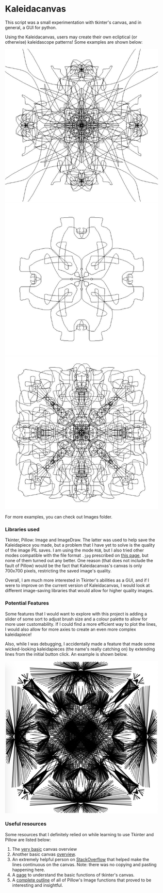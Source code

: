 # Kaleidacanvas

This script was a small experimentation with tkinter's canvas, and in general, a GUI for python.

Using the Kaleidacanvas, users may create their own ecliptical (or otherwise) kaleidascope patterns! Some examples are shown below:

![Example1](https://github.com/SelenaLiu/Kaleidacanvas/blob/master/Images/Eclipsis1.jpg)
![Example2](https://github.com/SelenaLiu/Kaleidacanvas/blob/master/Images/Eclipsis2.jpg)
![Example3](https://github.com/SelenaLiu/Kaleidacanvas/blob/master/Images/Eclipsis3.jpg)


For more examples, you can check out Images folder.

### Libraries used
Tkinter, Pillow: Image and ImageDraw. The latter was used to help save the Kaleidapiece you made, but a problem that
I have yet to solve is the quality of the image PIL saves. I am using the mode `RGB`, but I also tried other modes compatible 
with the file format `.jpg` prescribed on [this page](https://pillow.readthedocs.io/en/stable/handbook/concepts.html#concept-modes), but none of them turned out any better. One reason (that does not include the fault of Pillow) would be the fact that Kaleidacanvas's canvas is only 700x700 pixels, restricting the saved image's quality.

Overall, I am much more interested in Tkinter's abilities as a GUI, and if I were to improve on the current version of Kaleidacanvas, I would look at different image-saving libraries that would allow for higher quality images.

### Potential Features
Some features that I would want to explore with this project is adding a slider of some sort to adjust brush size and a colour palette to allow for more user customability. If I could find a more efficient way to plot the lines, I would also allow for more axies to create an even more complex kaleidapiece!

Also, while I was debugging, I accidentally made a feature that made some wicked-looking kaleidapieces (the name's really catching on) by extending lines from the initial button click. An example is shown below.

![kaleidapiece](https://github.com/SelenaLiu/Kaleidacanvas/blob/master/Images/Screen%20Shot%202019-06-16%20at%201.10.26%20PM.png)

### Useful resources
Some resources that I definitely relied on while learning to use Tkinter and Pillow are listed below:

1. The [very basic](https://www.python-course.eu/tkinter_canvas.php) canvas overview
1. Another basic canvas [overview](http://effbot.org/tkinterbook/canvas.htm).
1. An extremely helpful person on [StackOverflow](https://stackoverflow.com/questions/52146562/python-tkinter-paint-how-to-paint-smoothly-and-save-images-with-a-different) that helped make the lines continuous on the canvas. 
    Note: there was no copying and pasting happening here.
1. A [page](https://www.tutorialspoint.com/python/tk_pack.htm) to understand the basic functions of tkinter's canvas.
1. A [complete outline](https://pillow.readthedocs.io/en/stable/reference/Image.html#attributes) of all of Pillow's Image functions that proved to be interesting and insightful.
